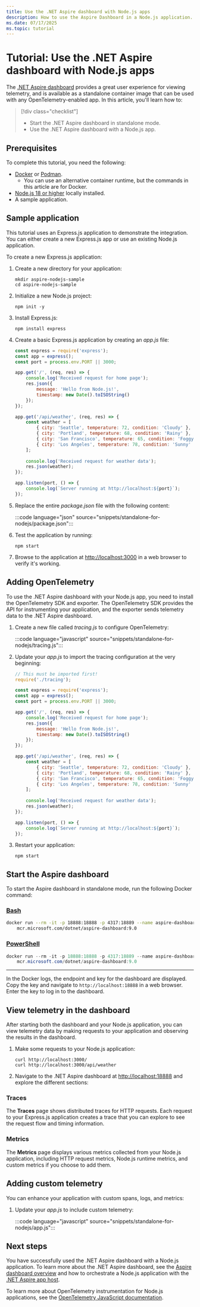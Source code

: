 ```yaml
---
title: Use the .NET Aspire dashboard with Node.js apps
description: How to use the Aspire Dashboard in a Node.js application.
ms.date: 07/17/2025
ms.topic: tutorial
---
```


# Tutorial: Use the .NET Aspire dashboard with Node.js apps

The [.NET Aspire dashboard](overview.md) provides a great user experience for viewing telemetry, and is available as a standalone container image that can be used with any OpenTelemetry-enabled app. In this article, you'll learn how to:

> [!div class="checklist"]
>
> - Start the .NET Aspire dashboard in standalone mode.
> - Use the .NET Aspire dashboard with a Node.js app.

## Prerequisites

To complete this tutorial, you need the following:

- [Docker](https://docs.docker.com/get-docker/) or [Podman](https://podman.io/).
  - You can use an alternative container runtime, but the commands in this article are for Docker.
- [Node.js 18 or higher](https://nodejs.org/en/download/package-manager) locally installed.
- A sample application.

## Sample application

This tutorial uses an Express.js application to demonstrate the integration. You can either create a new Express.js app or use an existing Node.js application.

To create a new Express.js application:

1. Create a new directory for your application:

    ```console
    mkdir aspire-nodejs-sample
    cd aspire-nodejs-sample
    ```

1. Initialize a new Node.js project:

    ```console
    npm init -y
    ```

1. Install Express.js:

    ```console
    npm install express
    ```

1. Create a basic Express.js application by creating an *app.js* file:

    ```javascript
    const express = require('express');
    const app = express();
    const port = process.env.PORT || 3000;

    app.get('/', (req, res) => {
        console.log('Received request for home page');
        res.json({
            message: 'Hello from Node.js!',
            timestamp: new Date().toISOString()
        });
    });

    app.get('/api/weather', (req, res) => {
        const weather = [
            { city: 'Seattle', temperature: 72, condition: 'Cloudy' },
            { city: 'Portland', temperature: 68, condition: 'Rainy' },
            { city: 'San Francisco', temperature: 65, condition: 'Foggy' },
            { city: 'Los Angeles', temperature: 78, condition: 'Sunny' }
        ];
        
        console.log('Received request for weather data');
        res.json(weather);
    });

    app.listen(port, () => {
        console.log(`Server running at http://localhost:${port}`);
    });
    ```

1. Replace the entire *package.json* file with the following content:

    :::code language="json" source="snippets/standalone-for-nodejs/package.json":::

1. Test the application by running:

    ```console
    npm start
    ```

1. Browse to the application at <http://localhost:3000> in a web browser to verify it's working.

## Adding OpenTelemetry

To use the .NET Aspire dashboard with your Node.js app, you need to install the OpenTelemetry SDK and exporter. The OpenTelemetry SDK provides the API for instrumenting your application, and the exporter sends telemetry data to the .NET Aspire dashboard.

1. Create a new file called *tracing.js* to configure OpenTelemetry:

    :::code language="javascript" source="snippets/standalone-for-nodejs/tracing.js":::

1. Update your *app.js* to import the tracing configuration at the very beginning:

    ```javascript
    // This must be imported first!
    require('./tracing');

    const express = require('express');
    const app = express();
    const port = process.env.PORT || 3000;

    app.get('/', (req, res) => {
        console.log('Received request for home page');
        res.json({
            message: 'Hello from Node.js!',
            timestamp: new Date().toISOString()
        });
    });

    app.get('/api/weather', (req, res) => {
        const weather = [
            { city: 'Seattle', temperature: 72, condition: 'Cloudy' },
            { city: 'Portland', temperature: 68, condition: 'Rainy' },
            { city: 'San Francisco', temperature: 65, condition: 'Foggy' },
            { city: 'Los Angeles', temperature: 78, condition: 'Sunny' }
        ];
        
        console.log('Received request for weather data');
        res.json(weather);
    });

    app.listen(port, () => {
        console.log(`Server running at http://localhost:${port}`);
    });
    ```

1. Restart your application:

    ```console
    npm start
    ```

## Start the Aspire dashboard

To start the Aspire dashboard in standalone mode, run the following Docker command:

### [Bash](#tab/bash)

```bash
docker run --rm -it -p 18888:18888 -p 4317:18889 --name aspire-dashboard \
    mcr.microsoft.com/dotnet/aspire-dashboard:9.0
```

### [PowerShell](#tab/powershell)

```powershell
docker run --rm -it -p 18888:18888 -p 4317:18889 --name aspire-dashboard `
    mcr.microsoft.com/dotnet/aspire-dashboard:9.0
```

---

In the Docker logs, the endpoint and key for the dashboard are displayed. Copy the key and navigate to `http://localhost:18888` in a web browser. Enter the key to log in to the dashboard.

## View telemetry in the dashboard

After starting both the dashboard and your Node.js application, you can view telemetry data by making requests to your application and observing the results in the dashboard.

1. Make some requests to your Node.js application:

    ```console
    curl http://localhost:3000/
    curl http://localhost:3000/api/weather
    ```

1. Navigate to the .NET Aspire dashboard at <http://localhost:18888> and explore the different sections:

### Traces

The **Traces** page shows distributed traces for HTTP requests. Each request to your Express.js application creates a trace that you can explore to see the request flow and timing information.

### Metrics

The **Metrics** page displays various metrics collected from your Node.js application, including HTTP request metrics, Node.js runtime metrics, and custom metrics if you choose to add them.

## Adding custom telemetry

You can enhance your application with custom spans, logs, and metrics:

1. Update your *app.js* to include custom telemetry:

    :::code language="javascript" source="snippets/standalone-for-nodejs/app.js":::

## Next steps

You have successfully used the .NET Aspire dashboard with a Node.js application. To learn more about the .NET Aspire dashboard, see the [Aspire dashboard overview](overview.md) and how to orchestrate a Node.js application with the [.NET Aspire app host](../../get-started/build-aspire-apps-with-nodejs.md).

To learn more about OpenTelemetry instrumentation for Node.js applications, see the [OpenTelemetry JavaScript documentation](https://opentelemetry.io/docs/languages/js/).
